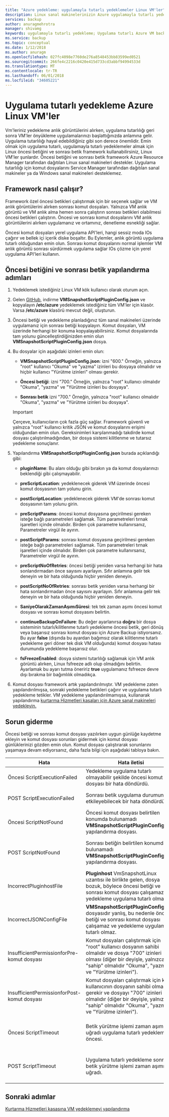 ```yaml
---
title: "Azure yedekleme: uygulamayla tutarlı yedeklemeler Linux VM'ler"
description: Linux sanal makinelerinizin Azure uygulamayla tutarlı yedeklemeler oluşturun. Bu makalede, Azure dağıtılan Linux Vm'leri yedekleme için komut dosyası framework yapılandırma açıklanmaktadır. Bu makalede, sorun giderme bilgileri de içerir.
services: backup
author: anuragmehrotra
manager: shivamg
keywords: uygulamayla tutarlı yedekleme; Uygulama tutarlı Azure VM backup; Linux VM yedekleme; Azure yedekleme
ms.service: backup
ms.topic: conceptual
ms.date: 1/12/2018
ms.author: anuragm
ms.openlocfilehash: 027fc4098e7760de276a8548453bb83599ed0521
ms.sourcegitcommit: 266fe4c2216c0420e415d733cd3abbf94994533d
ms.translationtype: MT
ms.contentlocale: tr-TR
ms.lasthandoff: 06/01/2018
ms.locfileid: "34605221"
---
```

# <a name="application-consistent-backup-of-azure-linux-vms"></a>Uygulama tutarlı yedekleme Azure Linux VM'ler

Vm'leriniz yedekleme anlık görüntülerini alırken, uygulama tutarlılığı geri sonra VM'ler önyükleme uygulamalarınızı başlattığınızda anlamına gelir. Uygulama tutarlılığı hayal edebildiğiniz gibi son derece önemlidir. Emin olmak için uygulama tutarlı, uygulamayla tutarlı yedeklemeler almak için Linux öncesi betiğini ve sonrası betik framework kullanabilirsiniz, Linux VM'ler şunlardır. Öncesi betiğini ve sonrası betik framework Azure Resource Manager tarafından dağıtılan Linux sanal makineleri destekler. Uygulama tutarlılığı için komut dosyalarını Service Manager tarafından dağıtılan sanal makineler ya da Windows sanal makineleri desteklemez.

## <a name="how-the-framework-works"></a>Framework nasıl çalışır?

Framework özel öncesi betikleri çalıştırmak için bir seçenek sağlar ve VM anlık görüntülerini alırken sonrası komut dosyaları. Yalnızca VM anlık görüntü ve VM anlık alma hemen sonra çalıştırın sonrası betikleri olabilmesi öncesi betikleri çalıştırın. Öncesi ve sonrası komut dosyalarını VM anlık görüntülerini alırken uygulamanız ve ortamınız, denetleme esnekliği sağlar.

Öncesi komut dosyaları yerel uygulama API'leri, hangi sessiz moda IOs çağırır ve bellek içi içerik diske boşaltır. Bu Eylemler, anlık görüntü uygulama tutarlı olduğundan emin olun. Sonrası komut dosyalarını normal işlemler VM anlık görüntü sonrası sürdürmek uygulama sağlar IOs çözme için yerel uygulama API'leri kullanın.

## <a name="steps-to-configure-pre-script-and-post-script"></a>Öncesi betiğini ve sonrası betik yapılandırma adımları

1. Yedeklemek istediğiniz Linux VM kök kullanıcı olarak oturum açın.

2. Gelen [GitHub](https://github.com/MicrosoftAzureBackup/VMSnapshotPluginConfig), indirme **VMSnapshotScriptPluginConfig.json** ve kopyalayın **/etc/azure** yedeklemek istediğiniz tüm VM'ler için klasör. Varsa **/etc/azure** klasörü mevcut değil, oluşturun.

3. Öncesi betiği ve yedekleme planladığınız tüm sanal makineleri üzerinde uygulamanız için sonrası betiği kopyalayın. Komut dosyaları, VM üzerinde herhangi bir konuma kopyalayabilirsiniz. Komut dosyalarında tam yolunu güncelleştirdiğinizden emin olun **VMSnapshotScriptPluginConfig.json** dosya.

4. Bu dosyalar için aşağıdaki izinleri emin olun:

   - **VMSnapshotScriptPluginConfig.json**: izni "600." Örneğin, yalnızca "root" kullanıcı "Okuma" ve "yazma" izinleri bu dosyaya olmalıdır ve hiçbir kullanıcı "Yürütme izinleri" olması gerekir.

   - **Öncesi betiği**: izni "700."  Örneğin, yalnızca "root" kullanıcı olmalıdır "Okuma", "yazma" ve "Yürütme izinleri bu dosyaya".
  
   - **Sonrası betik** izni "700." Örneğin, yalnızca "root" kullanıcı olmalıdır "Okuma", "yazma" ve "Yürütme izinleri bu dosyaya".

   > [!Important]
   > Çerçeve, kullanıcıların çok fazla güç sağlar. Framework güvenli ve yalnızca "root" kullanıcı kritik JSON ve komut dosyalarını erişimi olduğundan emin olun.
   > Gereksinimleri karşılanmadığı takdirde komut dosyası çalıştırılmadığından, bir dosya sistemi kilitlenme ve tutarsız yedekleme sonuçlanır.
   >

5. Yapılandırma **VMSnapshotScriptPluginConfig.json** burada açıklandığı gibi:
    - **pluginName**: Bu alanı olduğu gibi bırakın ya da komut dosyalarınızı beklendiği gibi çalışmayabilir.

    - **preScriptLocation**: yedeklenecek giderek VM üzerinde öncesi komut dosyasının tam yolunu girin.

    - **postScriptLocation**: yedeklenecek giderek VM'de sonrası komut dosyasının tam yolunu girin.

    - **preScriptParams**: öncesi komut dosyasına geçirilmesi gereken isteğe bağlı parametreleri sağlamak. Tüm parametreleri tırnak işaretleri içinde olmalıdır. Birden çok parametre kullanırsanız, Parametreler virgül ile ayırın.

    - **postScriptParams**: sonrası komut dosyasına geçirilmesi gereken isteğe bağlı parametreleri sağlamak. Tüm parametreleri tırnak işaretleri içinde olmalıdır. Birden çok parametre kullanırsanız, Parametreler virgül ile ayırın.

    - **preScriptNoOfRetries**: öncesi betiği yeniden varsa herhangi bir hata sonlandırmadan önce sayısını ayarlayın. Sıfır anlamına gelir tek deneyin ve bir hata olduğunda hiçbir yeniden deneyin.

    - **postScriptNoOfRetries**: sonrası betik yeniden varsa herhangi bir hata sonlandırmadan önce sayısını ayarlayın. Sıfır anlamına gelir tek deneyin ve bir hata olduğunda hiçbir yeniden deneyin.
    
    - **SaniyeOlarakZamanAşımıSüresi**: tek tek zaman aşımı öncesi komut dosyası ve sonrası komut dosyasını belirtin.

    - **continueBackupOnFailure**: Bu değer ayarlanırsa **doğru** bir dosya sisteminin tutarlı/kilitlenme tutarlı yedekleme öncesi betik, geri dönüş veya başarısız sonrası komut dosyası için Azure Backup istiyorsanız. Bu ayar **false** (dışında bu ayardan bağımsız olarak kilitlenme tutarlı yedekleme geri döner tek disk VM olduğunda) komut dosyası hatası durumunda yedekleme başarısız olur.

    - **fsFreezeEnabled**: dosya sistemi tutarlılığı sağlamak için VM anlık görüntü alırken, Linux fsfreeze adlı olup olmadığını belirtin. Ayarlamak bu ayarı tutma öneririz **true** uygulamanız fsfreeze devre dışı bırakma bir bağımlılık olmadıkça.

6. Komut dosyası framework artık yapılandırılmıştır. VM yedekleme zaten yapılandırılmışsa, sonraki yedekleme betikleri çağırır ve uygulama tutarlı yedekleme tetikler. VM yedekleme yapılandırılmamışsa, kullanarak yapılandırma [kurtarma Hizmetleri kasaları için Azure sanal makineleri yedekleyin.](https://docs.microsoft.com/azure/backup/backup-azure-vms-first-look-arm)

## <a name="troubleshooting"></a>Sorun giderme

Öncesi betiği ve sonrası komut dosyası yazılırken uygun günlüğe kaydetme ekleyin ve komut dosyası sorunları gidermek için komut dosyası günlüklerinizi gözden emin olun. Komut dosyası çalıştırarak sorunlarını yaşamaya devam ediyorsanız, daha fazla bilgi için aşağıdaki tabloya bakın.

| Hata | Hata iletisi | Önerilen eylem |
| ------------------------ | -------------- | ------------------ |
| Öncesi ScriptExecutionFailed |Yedekleme uygulama tutarlı olmayabilir şekilde öncesi komut dosyası bir hata döndürdü.   | Sorunu düzeltmek, komut dosyası için hata günlüklerine bakın.|  
|   POST ScriptExecutionFailed |    Sonrası betik uygulama durumunu etkileyebilecek bir hata döndürdü. |    Sorunu giderin ve uygulama durumunu denetlemek komut dosyanızı için hata günlüklerine bakın. |
| Öncesi ScriptNotFound |  Öncesi komut dosyası belirtilen konumda bulunamadı **VMSnapshotScriptPluginConfig.json** yapılandırma dosyası. |   Yapma emin bu öncesi betiği uygulama tutarlı yedekleme emin olmak için yapılandırma dosyasında belirtilen yolda bulunur.|
| POST ScriptNotFound | Sonrası betiğin belirtilen konumda bulunamadı **VMSnapshotScriptPluginConfig.json** yapılandırma dosyası. |   Mevcut uygulama tutarlı yedekleme emin olmak için yapılandırma dosyasında belirtilen yolda olduğundan olun emin bu sonrası betik.|
| IncorrectPluginhostFile | **Pluginhost** VmSnapshotLinux uzantısı ile birlikte gelen, dosya bozuk, böylece öncesi betiği ve sonrası komut dosyası çalışamaz ve yedekleme uygulama tutarlı olmaz. | Kaldırma **VmSnapshotLinux** uzantısı ve onu otomatik olarak yeniden yüklenir sorunu gidermek için sonraki yedekleme. |
| IncorrectJSONConfigFile | **VMSnapshotScriptPluginConfig.json** dosyasıdır yanlış, bu nedenle öncesi betiği ve sonrası komut dosyası çalışamaz ve yedekleme uygulama tutarlı olmaz. | Kopyadan karşıdan [GitHub](https://github.com/MicrosoftAzureBackup/VMSnapshotPluginConfig) ve yeniden yapılandırın. |
| InsufficientPermissionforPre-komut dosyası | Komut dosyaları çalıştırmak için "root" kullanıcı dosyanın sahibi olmalıdır ve dosya "700" izinleri olması (diğer bir deyişle, yalnızca "sahip" olmalıdır "Okuma", "yazma" ve "Yürütme izinleri"). | "Kök" kullanıcı "sahibi" komut dosyasını ve yalnızca "sahip" "Okuma", "yazma" ve "yürütme" izinleri olduğundan emin olun. |
| InsufficientPermissionforPost-komut dosyası | Komut dosyaları çalıştırmak için kök kullanıcının dosyanın sahibi olması gerekir ve dosyayı "700" izinleri olmalıdır (diğer bir deyişle, yalnızca "sahip" olmalıdır "Okuma", "yazma" ve "Yürütme izinleri"). | "Kök" kullanıcı "sahibi" komut dosyasını ve yalnızca "sahip" "Okuma", "yazma" ve "yürütme" izinleri olduğundan emin olun. |
| Öncesi ScriptTimeout | Betik yürütme işlemi zaman aşımına uğradı uygulama tutarlı yedekleme öncesi. | Komut dosyasını denetleyin ve zaman aşımı artırmak **VMSnapshotScriptPluginConfig.json** konumunda bulunan dosya **/etc/azure**. |
| POST ScriptTimeout | Uygulama tutarlı yedekleme sonrası betik yürütme işlemi zaman aşımına uğradı. | Komut dosyasını denetleyin ve zaman aşımı artırmak **VMSnapshotScriptPluginConfig.json** konumunda bulunan dosya **/etc/azure**. |

## <a name="next-steps"></a>Sonraki adımlar
[Kurtarma Hizmetleri kasasına VM yedeklemeyi yapılandırma](https://docs.microsoft.com/azure/backup/backup-azure-arm-vms)

